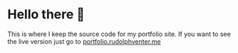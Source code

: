 # Hello there 👀
This is where I keep the source code for my portfolio site. If you want to see the live version just go to [portfolio.rudolphventer.me](http://portfolio.rudolphventer.me/)
